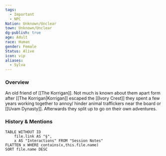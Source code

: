 ```yaml
---
tags:
  - Important
  - NPC
Nation: Unknown/Unclear
town: Unknown/Unclear
dg-publish: true
age: Adult
race: Human
gender: Female
Status: Alive
icon: vip
aliases:
  - Sylva
---
```


### Overview
An old friend of [[The Korrigan]]. Not much is known about them apart form after [[The Korrigan|Korrigan]] escaped the [[Ivory Crest]] they spent a few years working together to annoy/ hinder animal traffickers near the board or [[Uvam Dynasty]]. Afterwards they split up to go on their own adventures. 

### History & Mentions
```dataview
TABLE WITHOUT ID
	file.link AS "§", 
	x AS "Interactions" FROM "Session Notes"
FLATTEN x WHERE contains(x,this.file.name) 
SORT file.name DESC
```